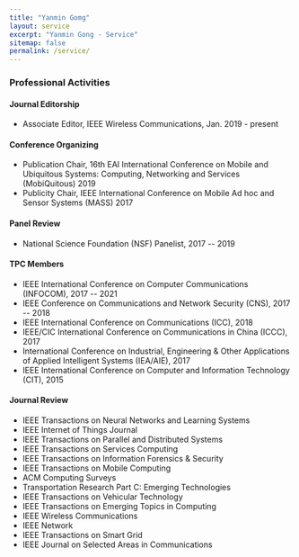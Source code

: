 ```yaml
---
title: "Yanmin Gomg"
layout: service
excerpt: "Yanmin Gong - Service"
sitemap: false
permalink: /service/
---
```

### Professional Activities


#### Journal Editorship
- Associate Editor, IEEE Wireless Communications, Jan. 2019 - present

#### Conference Organizing 
- Publication Chair, 16th EAI International Conference on Mobile and Ubiquitous Systems: Computing, Networking and Services (MobiQuitous) 2019
- Publicity Chair, IEEE International Conference on Mobile Ad hoc and Sensor Systems (MASS) 2017

#### Panel Review
- National Science Foundation (NSF) Panelist, 2017 -- 2019

#### TPC Members
- IEEE International Conference on Computer Communications (INFOCOM), 2017 -- 2021
- IEEE  Conference on Communications and Network Security (CNS), 2017 -- 2018
- IEEE International Conference on Communications (ICC), 2018
- IEEE/CIC International Conference on Communications in China (ICCC), 2017
- International Conference on Industrial, Engineering & Other Applications of Applied Intelligent Systems (IEA/AIE), 2017
- IEEE International Conference on Computer and Information Technology (CIT), 2015

#### Journal Review
- IEEE Transactions on Neural Networks and Learning Systems
- IEEE Internet of Things Journal
- IEEE Transactions on Parallel and Distributed Systems
- IEEE Transactions on Services Computing
- IEEE Transactions on Information Forensics & Security
- IEEE Transactions on Mobile Computing
- ACM Computing Surveys
- Transportation Research Part C: Emerging Technologies
- IEEE Transactions on Vehicular Technology
- IEEE Transactions on Emerging Topics in Computing
- IEEE Wireless Communications
- IEEE Network
- IEEE Transactions on Smart Grid
- IEEE Journal on Selected Areas in Communications

